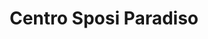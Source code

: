 ---
title: Centro Sposi Paradiso
description: I took care of the conception and implementation of the ecommerce design.
work: WordPress
url: centrosposiparadiso.html
data: 2020
img: /media/centrosposiparadiso/mockup.png
color: "color: #64498D;"
bg: "background: #EEEEE5"
website: <a href="https://centrosposiparadiso.it/" target="_blank">centrosposiparadiso.it<img src="/assets/img/arrow-link-dark.svg"></a>
description2: Ecommerce was built with Wordpress CMS using Elementor Pro as a builder. The design was created completely from scratch using both the tools made available by Elementor and writing parts of custom CSS.
big-slide:
    - /media/centrosposiparadiso/centrosposiparadiso-sitoweb1.jpg
    - /media/centrosposiparadiso/centrosposiparadiso-sitoweb2.jpg
    - /media/centrosposiparadiso/centrosposiparadiso-sitoweb3.jpg
---
